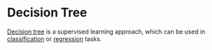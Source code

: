 # Decision Tree

<!-- TODO
- Gini impurty
- Information gain
-->

[Decision tree](https://wikipedia.org/wiki/decision_tree_learning) is a supervised learning approach, which can be used in [classification](classification.md) or [regression](regression.md) tasks.